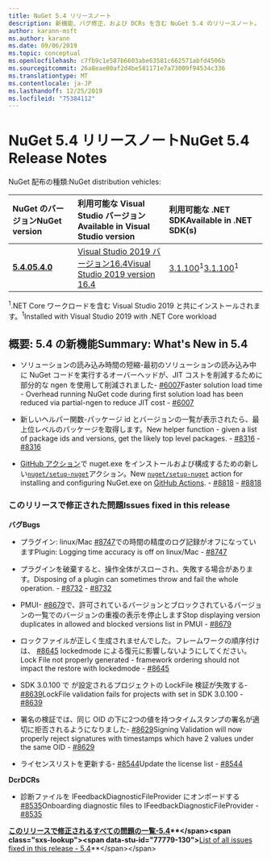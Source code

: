 ```yaml
---
title: NuGet 5.4 リリースノート
description: 新機能、バグ修正、および DCRs を含む NuGet 5.4 のリリースノート。
author: karann-msft
ms.author: karann
ms.date: 09/06/2019
ms.topic: conceptual
ms.openlocfilehash: c7fb9c1e587b6603abe63581c662571abfd4506b
ms.sourcegitcommit: 26a8eae00af2d4be581171e7a73009f94534c336
ms.translationtype: MT
ms.contentlocale: ja-JP
ms.lasthandoff: 12/25/2019
ms.locfileid: "75384112"
---
```

# <a name="nuget-54-release-notes"></a><span data-ttu-id="77779-103">NuGet 5.4 リリースノート</span><span class="sxs-lookup"><span data-stu-id="77779-103">NuGet 5.4 Release Notes</span></span>

<span data-ttu-id="77779-104">NuGet 配布の種類:</span><span class="sxs-lookup"><span data-stu-id="77779-104">NuGet distribution vehicles:</span></span>

| <span data-ttu-id="77779-105">NuGet のバージョン</span><span class="sxs-lookup"><span data-stu-id="77779-105">NuGet version</span></span> | <span data-ttu-id="77779-106">利用可能な Visual Studio バージョン</span><span class="sxs-lookup"><span data-stu-id="77779-106">Available in Visual Studio version</span></span>| <span data-ttu-id="77779-107">利用可能な .NET SDK</span><span class="sxs-lookup"><span data-stu-id="77779-107">Available in .NET SDK(s)</span></span>|
|:---|:---|:---|
| [<span data-ttu-id="77779-108">**5.4.0**</span><span class="sxs-lookup"><span data-stu-id="77779-108">**5.4.0**</span></span>](https://nuget.org/downloads) | [<span data-ttu-id="77779-109">Visual Studio 2019 バージョン16.4</span><span class="sxs-lookup"><span data-stu-id="77779-109">Visual Studio 2019 version 16.4</span></span>](https://visualstudio.microsoft.com/downloads/) | <span data-ttu-id="77779-110">[3.1.100](https://dotnet.microsoft.com/download/dotnet-core/3.1)<sup>1</sup></span><span class="sxs-lookup"><span data-stu-id="77779-110">[3.1.100](https://dotnet.microsoft.com/download/dotnet-core/3.1)<sup>1</sup></span></span> |

<span data-ttu-id="77779-111"><sup>1</sup>.NET Core ワークロードを含む Visual Studio 2019 と共にインストールされます。</span><span class="sxs-lookup"><span data-stu-id="77779-111"><sup>1</sup>Installed with Visual Studio 2019 with .NET Core workload</span></span>

## <a name="summary-whats-new-in-54"></a><span data-ttu-id="77779-112">概要: 5.4 の新機能</span><span class="sxs-lookup"><span data-stu-id="77779-112">Summary: What's New in 5.4</span></span>

* <span data-ttu-id="77779-113">ソリューションの読み込み時間の短縮-最初のソリューションの読み込み中に NuGet コードを実行するオーバーヘッドが、JIT コストを削減するために部分的な ngen を使用して削減されました- [#6007](https://github.com/NuGet/Home/issues/6007)</span><span class="sxs-lookup"><span data-stu-id="77779-113">Faster solution load time - Overhead running NuGet code during first solution load has been reduced via partial-ngen to reduce JIT cost - [#6007](https://github.com/NuGet/Home/issues/6007)</span></span>

* <span data-ttu-id="77779-114">新しいヘルパー関数-パッケージ id とバージョンの一覧が表示されたら、最上位レベルのパッケージを取得します。</span><span class="sxs-lookup"><span data-stu-id="77779-114">New helper function - given a list of package ids and versions, get the likely top level packages.</span></span><span data-ttu-id="77779-115"> - [#8316](https://github.com/NuGet/Home/issues/8316)</span><span class="sxs-lookup"><span data-stu-id="77779-115"> - [#8316](https://github.com/NuGet/Home/issues/8316)</span></span>

* <span data-ttu-id="77779-116">[GitHub アクション](https://github.com/features/actions)で nuget.exe をインストールおよび構成するための新しい[`nuget/setup-nuget`](https://github.com/marketplace/actions/setup-nuget-exe-for-use-with-actions)アクション。</span><span class="sxs-lookup"><span data-stu-id="77779-116">New [`nuget/setup-nuget`](https://github.com/marketplace/actions/setup-nuget-exe-for-use-with-actions) action for installing and configuring NuGet.exe on [GitHub Actions](https://github.com/features/actions).</span></span><span data-ttu-id="77779-117"> - [#8818](https://github.com/NuGet/Home/issues/8818)</span><span class="sxs-lookup"><span data-stu-id="77779-117"> - [#8818](https://github.com/NuGet/Home/issues/8818)</span></span>

### <a name="issues-fixed-in-this-release"></a><span data-ttu-id="77779-118">このリリースで修正された問題</span><span class="sxs-lookup"><span data-stu-id="77779-118">Issues fixed in this release</span></span>

<span data-ttu-id="77779-119">**バグ**</span><span class="sxs-lookup"><span data-stu-id="77779-119">**Bugs**</span></span>

* <span data-ttu-id="77779-120">プラグイン: linux/Mac [#8747](https://github.com/NuGet/Home/issues/8747)での時間の精度のログ記録がオフになっています</span><span class="sxs-lookup"><span data-stu-id="77779-120">Plugin: Logging time accuracy is off on linux/Mac - [#8747](https://github.com/NuGet/Home/issues/8747)</span></span>

* <span data-ttu-id="77779-121">プラグインを破棄すると、操作全体がスローされ、失敗する場合があります。</span><span class="sxs-lookup"><span data-stu-id="77779-121">Disposing of a plugin can sometimes throw and fail the whole operation.</span></span><span data-ttu-id="77779-122"> - [#8732](https://github.com/NuGet/Home/issues/8732)</span><span class="sxs-lookup"><span data-stu-id="77779-122"> - [#8732](https://github.com/NuGet/Home/issues/8732)</span></span>

* <span data-ttu-id="77779-123">PMUI- [#8679](https://github.com/NuGet/Home/issues/8679)で、許可されているバージョンとブロックされているバージョンの一覧でのバージョンの重複の表示を停止します</span><span class="sxs-lookup"><span data-stu-id="77779-123">Stop displaying version duplicates in allowed and blocked versions list in PMUI - [#8679](https://github.com/NuGet/Home/issues/8679)</span></span>

* <span data-ttu-id="77779-124">ロックファイルが正しく生成されませんでした。フレームワークの順序付けは、 [#8645](https://github.com/NuGet/Home/issues/8645) lockedmode による復元に影響しないようにしてください。</span><span class="sxs-lookup"><span data-stu-id="77779-124">Lock File not properly generated - framework ordering should not impact the restore with lockedmode - [#8645](https://github.com/NuGet/Home/issues/8645)</span></span>

* <span data-ttu-id="77779-125">SDK 3.0.100 で <RuntimeIdentifiers> が設定されるプロジェクトの LockFile 検証が失敗する- [#8639](https://github.com/NuGet/Home/issues/8639)</span><span class="sxs-lookup"><span data-stu-id="77779-125">LockFile validation fails for projects with <RuntimeIdentifiers> set in SDK 3.0.100 - [#8639](https://github.com/NuGet/Home/issues/8639)</span></span>

* <span data-ttu-id="77779-126">署名の検証では、同じ OID の下に2つの値を持つタイムスタンプの署名が適切に拒否されるようになりました- [#8629](https://github.com/NuGet/Home/issues/8629)</span><span class="sxs-lookup"><span data-stu-id="77779-126">Signing Validation will now properly reject signatures with timestamps which have 2 values under the same OID - [#8629](https://github.com/NuGet/Home/issues/8629)</span></span>

* <span data-ttu-id="77779-127">ライセンスリストを更新する- [#8544](https://github.com/NuGet/Home/issues/8544)</span><span class="sxs-lookup"><span data-stu-id="77779-127">Update the license list - [#8544](https://github.com/NuGet/Home/issues/8544)</span></span>

<span data-ttu-id="77779-128">**Dcr**</span><span class="sxs-lookup"><span data-stu-id="77779-128">**DCRs**</span></span>

* <span data-ttu-id="77779-129">診断ファイルを IFeedbackDiagnosticFileProvider にオンボードする[#8535](https://github.com/NuGet/Home/issues/8535)</span><span class="sxs-lookup"><span data-stu-id="77779-129">Onboarding diagnostic files to IFeedbackDiagnosticFileProvider - [#8535](https://github.com/NuGet/Home/issues/8535)</span></span>

<span data-ttu-id="77779-130">**[このリリースで修正されるすべての問題の一覧-5.4](https://github.com/nuget/home/issues?q=is%3Aissue+is%3Aclosed+milestone%3A%225.4")**</span><span class="sxs-lookup"><span data-stu-id="77779-130">**[List of all issues fixed in this release - 5.4](https://github.com/nuget/home/issues?q=is%3Aissue+is%3Aclosed+milestone%3A%225.4")**</span></span>
